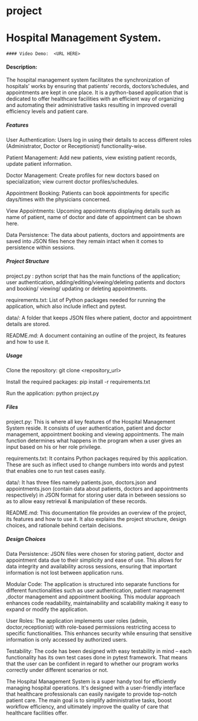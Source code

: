 # project
 # Hospital Management System.
    #### Video Demo:  <URL HERE>
#### Description: 
The hospital management system facilitates the synchronization of hospitals’ works by ensuring that patients’ records, doctors’schedules, and appointments are kept in one place. It is a python-based application that is dedicated to offer healthcare facilities with an efficient way of organizing and automating their administrative tasks resulting in improved overall efficiency levels and patient care.

##### Features

User Authentication: Users log in using their details to access different roles (Administrator, Doctor or Receptionist) functionality-wise.

Patient Management: Add new patients, view existing patient records, update patient information.

Doctor Management: Create profiles for new doctors based on specialization; view current doctor profiles/schedules.

Appointment Booking: Patients can book appointments for specific days/times with the physicians concerned.

View Appointments: Upcoming appointments displaying details such as name of patient, name of doctor and date of appointment can be shown here.

Data Persistence: The data about patients, doctors and appointments are saved into JSON files hence they remain intact when it comes to persistence within sessions.

##### Project Structure

project.py : python script that has the main functions of the application; user authentication, adding/editing/viewing/deleting patients and doctors and booking/ viewing/ updating or deleting appointments.

requirements.txt: List of Python packages needed for running the application, which also include inflect and pytest.

data/: A folder that keeps JSON files where patient, doctor and appointment details are stored.

README.md: A document containing an outline of the project, its features and how to use it.

##### Usage

Clone the repository: git clone <repository_url>

Install the required packages: pip install -r requirements.txt

Run the application: python project.py

##### Files

project.py: This is where all key features of the Hospital Management System reside. It consists of user authentication, patient and doctor management, appointment booking and viewing appointments. The main function determines what happens in the program when a user gives an input based on his or her role privilege.

requirements.txt: It contains Python packages required by this application. These are such as inflect used to change numbers into words and pytest that enables one to run test cases easily.

data/: It has three files namely patients.json, doctors.json and appointments.json (contain data about patients, doctors and appointments respectively) in JSON format for storing user data in between sessions so as to allow easy retrieval & manipulation of these records.

README.md: This documentation file provides an overview of the project, its features and how to use it. It also explains the project structure, design choices, and rationale behind certain decisions.

##### Design Choices

Data Persistence: JSON files were chosen for storing patient, doctor and appointment data due to their simplicity and ease of use. This allows for data integrity and availability across sessions, ensuring that important information is not lost between application runs.

Modular Code: The application is structured into separate functions for different functionalities such as user authentication, patient management ,doctor management and appointment booking. This modular approach enhances code readability, maintainability and scalability making it easy to expand or modify the application.

User Roles: The application implements user roles (admin, doctor,receptionist) with role-based permissions restricting access to specific functionalities. This enhances security while ensuring that sensitive information is only accessed by authorized users.

Testability: The code has been designed with easy testability in mind – each functionality has its own test cases done in pytest framework. That means that the user can be confident in regard to whether our program works correctly under different scenarios or not.

The Hospital Management System is a super handy tool for efficiently managing hospital operations. It's designed with a user-friendly interface that healthcare professionals can easily navigate to provide top-notch patient care. The main goal is to simplify administrative tasks, boost workflow efficiency, and ultimately improve the quality of care that healthcare facilities offer.
